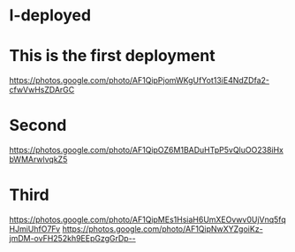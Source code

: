 # I-deployed
# This is the first deployment
https://photos.google.com/photo/AF1QipPjomWKgUfYot13iE4NdZDfa2-cfwVwHsZDArGC
# Second
https://photos.google.com/photo/AF1QipOZ6M1BADuHTpP5vQluOO238iHxbWMArwlvqkZ5
# Third
https://photos.google.com/photo/AF1QipMEs1HsiaH6UmXEOvwv0UjVnq5fqHJmiUhfO7Fv
https://photos.google.com/photo/AF1QipNwXYZgoiKz-jmDM-ovFH252kh9EEpGzgGrDp--
